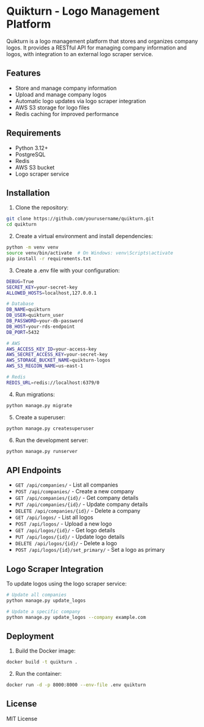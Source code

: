 # Quikturn - Logo Management Platform

Quikturn is a logo management platform that stores and organizes company logos. It provides a RESTful API for managing company information and logos, with integration to an external logo scraper service.

## Features

- Store and manage company information
- Upload and manage company logos
- Automatic logo updates via logo scraper integration
- AWS S3 storage for logo files
- Redis caching for improved performance

## Requirements

- Python 3.12+
- PostgreSQL
- Redis
- AWS S3 bucket
- Logo scraper service

## Installation

1. Clone the repository:
```bash
git clone https://github.com/yourusername/quikturn.git
cd quikturn
```

2. Create a virtual environment and install dependencies:
```bash
python -m venv venv
source venv/bin/activate  # On Windows: venv\Scripts\activate
pip install -r requirements.txt
```

3. Create a .env file with your configuration:
```bash
DEBUG=True
SECRET_KEY=your-secret-key
ALLOWED_HOSTS=localhost,127.0.0.1

# Database
DB_NAME=quikturn
DB_USER=quikturn_user
DB_PASSWORD=your-db-password
DB_HOST=your-rds-endpoint
DB_PORT=5432

# AWS
AWS_ACCESS_KEY_ID=your-access-key
AWS_SECRET_ACCESS_KEY=your-secret-key
AWS_STORAGE_BUCKET_NAME=quikturn-logos
AWS_S3_REGION_NAME=us-east-1

# Redis
REDIS_URL=redis://localhost:6379/0
```

4. Run migrations:
```bash
python manage.py migrate
```

5. Create a superuser:
```bash
python manage.py createsuperuser
```

6. Run the development server:
```bash
python manage.py runserver
```

## API Endpoints

- `GET /api/companies/` - List all companies
- `POST /api/companies/` - Create a new company
- `GET /api/companies/{id}/` - Get company details
- `PUT /api/companies/{id}/` - Update company details
- `DELETE /api/companies/{id}/` - Delete a company
- `GET /api/logos/` - List all logos
- `POST /api/logos/` - Upload a new logo
- `GET /api/logos/{id}/` - Get logo details
- `PUT /api/logos/{id}/` - Update logo details
- `DELETE /api/logos/{id}/` - Delete a logo
- `POST /api/logos/{id}/set_primary/` - Set a logo as primary

## Logo Scraper Integration

To update logos using the logo scraper service:

```bash
# Update all companies
python manage.py update_logos

# Update a specific company
python manage.py update_logos --company example.com
```

## Deployment

1. Build the Docker image:
```bash
docker build -t quikturn .
```

2. Run the container:
```bash
docker run -d -p 8000:8000 --env-file .env quikturn
```

## License

MIT License